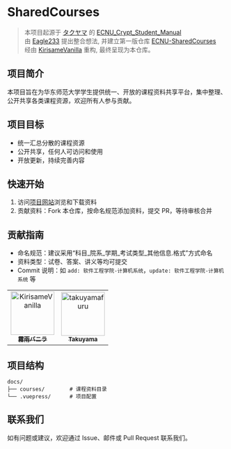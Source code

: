 # SharedCourses

> 本项目起源于 [タクヤマ](https://github.com/takuyamafuru) 的 [ECNU_Crypt_Student_Manual](https://github.com/BetterECNU/ECNU_Crypt_Student_Manual) <br>
> 由 [Eagle233](https://github.com/Eagle233Fake) 提出整合想法, 并建立第一版仓库 [ECNU-SharedCourses](https://github.com/BetterECNU/ECNU-SharedCourses) <br>
> 经由 [KirisameVanilla](https://github.com/KirisameVanilla) 重构, 最终呈现为本仓库。

## 项目简介

本项目旨在为华东师范大学学生提供统一、开放的课程资料共享平台，集中整理、公开共享各类课程资源，欢迎所有人参与贡献。

## 项目目标

- 统一汇总分散的课程资源
- 公开共享，任何人可访问和使用
- 开放更新，持续完善内容

## 快速开始

1. 访问[项目网站](https://courses.ecnu.vanillaaaa.org/)浏览和下载资料
2. 贡献资料：Fork 本仓库，按命名规范添加资料，提交 PR，等待审核合并

## 贡献指南

- 命名规范：建议采用“科目_院系_学期_考试类型_其他信息.格式”方式命名
- 资料类型：试卷、答案、讲义等均可提交
- Commit 说明：如 `add: 软件工程学院-计算机系统`，`update: 软件工程学院-计算机系统` 等

<!-- readme: contributors -start -->
<table>
	<tbody>
		<tr>
            <td align="center">
                <a href="https://github.com/KirisameVanilla">
                    <img src="https://avatars.githubusercontent.com/u/118162831?v=4" width="100;" alt="KirisameVanilla"/>
                    <br />
                    <sub><b>霧雨バニラ</b></sub>
                </a>
            </td>
            <td align="center">
                <a href="https://github.com/takuyamafuru">
                    <img src="https://avatars.githubusercontent.com/u/80616268?v=4" width="100;" alt="takuyamafuru"/>
                    <br />
                    <sub><b>Takuyama</b></sub>
                </a>
            </td>
		</tr>
	<tbody>
</table>
<!-- readme: contributors -end -->

## 项目结构

```
docs/
├── courses/        # 课程资料目录
└── .vuepress/      # 项目配置
```

## 联系我们

如有问题或建议，欢迎通过 Issue、邮件或 Pull Request 联系我们。
